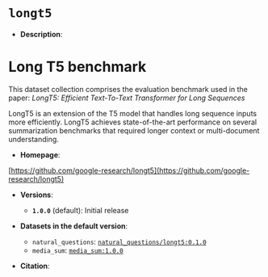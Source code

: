 # `longt5`


*   **Description**:

# Long T5 benchmark

This dataset collection comprises the evaluation benchmark used in the paper:
*LongT5: Efficient Text-To-Text Transformer for Long Sequences*

LongT5 is an extension of the T5 model that handles long sequence inputs more
efficiently. LongT5 achieves state-of-the-art performance on several
summarization benchmarks that required longer context or multi-document
understanding.

*   **Homepage**:

[https://github.com/google-research/longt5](https://github.com/google-research/longt5)

*   **Versions**:

    *   **`1.0.0`** (default): Initial release

*   **Datasets in the default version**:

    *   `natural_questions`:
        [`natural_questions/longt5:0.1.0`](https://www.tensorflow.org/datasets/catalog/natural_questions#longt5)
    *   `media_sum`:
        [`media_sum:1.0.0`](https://www.tensorflow.org/datasets/catalog/media_sum)

*   **Citation**:
